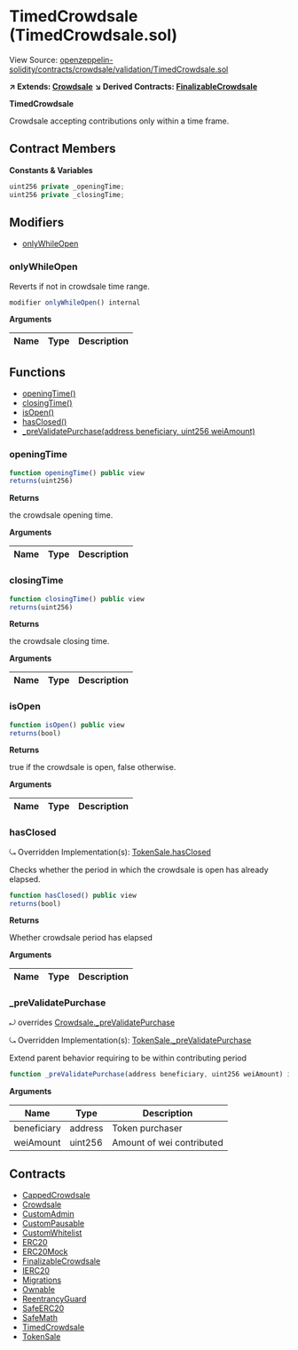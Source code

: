 # TimedCrowdsale (TimedCrowdsale.sol)

View Source: [openzeppelin-solidity/contracts/crowdsale/validation/TimedCrowdsale.sol](../openzeppelin-solidity/contracts/crowdsale/validation/TimedCrowdsale.sol)

**↗ Extends: [Crowdsale](Crowdsale.md)**
**↘ Derived Contracts: [FinalizableCrowdsale](FinalizableCrowdsale.md)**

**TimedCrowdsale**

Crowdsale accepting contributions only within a time frame.

## Contract Members
**Constants & Variables**

```js
uint256 private _openingTime;
uint256 private _closingTime;

```

## Modifiers

- [onlyWhileOpen](#onlywhileopen)

### onlyWhileOpen

Reverts if not in crowdsale time range.

```js
modifier onlyWhileOpen() internal
```

**Arguments**

| Name        | Type           | Description  |
| ------------- |------------- | -----|

## Functions

- [openingTime()](#openingtime)
- [closingTime()](#closingtime)
- [isOpen()](#isopen)
- [hasClosed()](#hasclosed)
- [_preValidatePurchase(address beneficiary, uint256 weiAmount)](#_prevalidatepurchase)

### openingTime

```js
function openingTime() public view
returns(uint256)
```

**Returns**

the crowdsale opening time.

**Arguments**

| Name        | Type           | Description  |
| ------------- |------------- | -----|

### closingTime

```js
function closingTime() public view
returns(uint256)
```

**Returns**

the crowdsale closing time.

**Arguments**

| Name        | Type           | Description  |
| ------------- |------------- | -----|

### isOpen

```js
function isOpen() public view
returns(bool)
```

**Returns**

true if the crowdsale is open, false otherwise.

**Arguments**

| Name        | Type           | Description  |
| ------------- |------------- | -----|

### hasClosed

⤿ Overridden Implementation(s): [TokenSale.hasClosed](TokenSale.md#hasclosed)

Checks whether the period in which the crowdsale is open has already elapsed.

```js
function hasClosed() public view
returns(bool)
```

**Returns**

Whether crowdsale period has elapsed

**Arguments**

| Name        | Type           | Description  |
| ------------- |------------- | -----|

### _preValidatePurchase

⤾ overrides [Crowdsale._preValidatePurchase](Crowdsale.md#_prevalidatepurchase)

⤿ Overridden Implementation(s): [TokenSale._preValidatePurchase](TokenSale.md#_prevalidatepurchase)

Extend parent behavior requiring to be within contributing period

```js
function _preValidatePurchase(address beneficiary, uint256 weiAmount) internal view onlyWhileOpen 
```

**Arguments**

| Name        | Type           | Description  |
| ------------- |------------- | -----|
| beneficiary | address | Token purchaser | 
| weiAmount | uint256 | Amount of wei contributed | 

## Contracts

* [CappedCrowdsale](CappedCrowdsale.md)
* [Crowdsale](Crowdsale.md)
* [CustomAdmin](CustomAdmin.md)
* [CustomPausable](CustomPausable.md)
* [CustomWhitelist](CustomWhitelist.md)
* [ERC20](ERC20.md)
* [ERC20Mock](ERC20Mock.md)
* [FinalizableCrowdsale](FinalizableCrowdsale.md)
* [IERC20](IERC20.md)
* [Migrations](Migrations.md)
* [Ownable](Ownable.md)
* [ReentrancyGuard](ReentrancyGuard.md)
* [SafeERC20](SafeERC20.md)
* [SafeMath](SafeMath.md)
* [TimedCrowdsale](TimedCrowdsale.md)
* [TokenSale](TokenSale.md)
